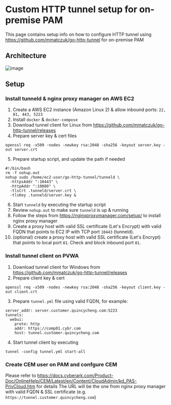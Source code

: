# Custom HTTP tunnel setup for on-premise PAM

This page contains setup info on how to configure HTTP tunnel using https://github.com/mmatczuk/go-http-tunnel for on-premise PAM

## Architecture

![image](https://user-images.githubusercontent.com/4685314/174011178-0780d6e4-a820-4ffd-b0e7-4fc0f6f9d5e4.png)


## Setup

### Install tunneld & nginx proxy manager on AWS EC2
1. Create a AWS EC2 instance (Amazon Linux 2) & allow inbound ports: `22, 81, 443, 5223`
2. Install `docker` & `docker-compose`
3. Download tunnel client for Linux from https://github.com/mmatczuk/go-http-tunnel/releases
4. Prepare server key & cert files
```
openssl req -x509 -nodes -newkey rsa:2048 -sha256 -keyout server.key -out server.crt
```
5. Prepare startup script, and update the path if needed
```
#!/bin/bash
rm -f nohup.out
nohup sudo /home/ec2-user/go-http-tunnel/tunneld \
  -httpsAddr ":10443" \
  -httpAddr ":10080" \
  -tlsCrt .tunneld/server.crt \
  -tlsKey .tunneld/server.key &
```
6. Start `tunneld` by executing the startup script
7. Review `nohup.out` to make sure `tunneld` is up & running
8. Follow the steps from https://nginxproxymanager.com/setup/ to install nginx proxy manager 
8. Create a proxy host with valid SSL certificate (Let's Encrypt) with valid FQDN that points to EC2 IP with TCP port `10443` (tunneld).  
9. (optional) create a proxy host with valid SSL certificate (Let's Encrypt) that points to local port `81`.   Check and block inbound port `81`.

### Install tunnel client on PVWA

1. Download tunnel client for Windows from https://github.com/mmatczuk/go-http-tunnel/releases
2. Prepare client key & cert
```
openssl req -x509 -nodes -newkey rsa:2048 -sha256 -keyout client.key -out client.crt
```
3. Prepare `tunnel.yml` file using valid FQDN, for example:
```
server_addr: server.customer.quincycheng.com:5223
tunnels:
  webui:
    proto: http
    addr: https://comp01.cybr.com
    host: tunnel.customer.quincycheng.com
```
4. Start tunnel client by executing
```
tunnel -config tunnel.yml start-all
```

### Create CEM user on PAM and confgure CEM
Please refer to https://docs.cyberark.com/Product-Doc/OnlineHelp/CEM/Latest/en/Content/CloudAdmin/kd_PAS-PrivCloud.htm for details
The URL will be the one from nginx proxy manager with valid FQDN & SSL certificate (e.g. `https://tunnel.customer.quincycheng.com`)
